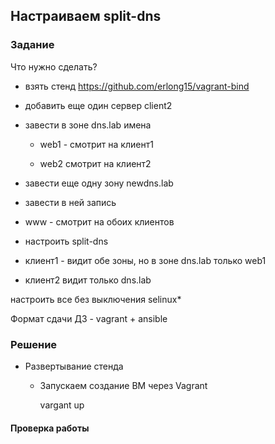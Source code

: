 ## Настраиваем split-dns

### Задание

Что нужно сделать?

- взять стенд https://github.com/erlong15/vagrant-bind

- добавить еще один сервер client2

- завести в зоне dns.lab имена

  - web1 - смотрит на клиент1

  - web2 смотрит на клиент2

- завести еще одну зону newdns.lab

- завести в ней запись

- www - смотрит на обоих клиентов

- настроить split-dns

- клиент1 - видит обе зоны, но в зоне dns.lab только web1

- клиент2 видит только dns.lab

настроить все без выключения selinux*


Формат сдачи ДЗ - vagrant + ansible


### Решение

* Развертывание стенда

    - Запускаем создание ВМ через Vagrant   

        vargant up


#### Проверка работы 

  
```
```



